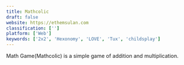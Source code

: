 ```yaml
---
title: Mathcolic
draft: false 
website: https://ethemsulan.com
classification: ['']
platform: ['Web']
keywords: ['2x2', 'Hexonomy', 'LOVE', 'Tux', 'childsplay']
---
```

Math Game(Mathcolic) is a simple game of addition and multiplication.